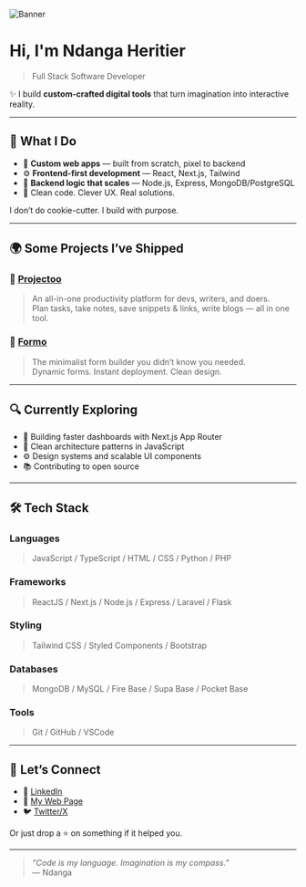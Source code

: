 
![Banner](https://github.com/user-attachments/assets/3db6837a-babc-4e9f-9b26-ff399a93bb52)

# Hi, I'm Ndanga Heritier

> Full Stack Software Developer

✨ I build **custom-crafted digital tools** that turn imagination into interactive reality.

---

## 🧰 What I Do

- 🔧 **Custom web apps** — built from scratch, pixel to backend
- ⚙️ **Frontend-first development** — React, Next.js, Tailwind
- 🧠 **Backend logic that scales** — Node.js, Express, MongoDB/PostgreSQL
- 🧪 Clean code. Clever UX. Real solutions.

I don’t do cookie-cutter. I build with purpose.

---

## 🌍 Some Projects I’ve Shipped

### 🚀 [Projectoo](https://github.com/NdangaHeritier/projectoo)
> An all-in-one productivity platform for devs, writers, and doers.  
Plan tasks, take notes, save snippets & links, write blogs — all in one tool.

### 🧾 [Formo](https://github.com/NdangaHeritier/formo)
> The minimalist form builder you didn’t know you needed.  
Dynamic forms. Instant deployment. Clean design.

---

## 🔍 Currently Exploring
- 🧩 Building faster dashboards with Next.js App Router
- 🧠 Clean architecture patterns in JavaScript
- ⚙️ Design systems and scalable UI components
- 📚 Contributing to open source

---

## 🛠 Tech Stack

### Languages
> JavaScript / TypeScript / HTML / CSS / Python / PHP

### Frameworks
> ReactJS / Next.js / Node.js / Express / Laravel / Flask

### Styling
> Tailwind CSS / Styled Components / Bootstrap

### Databases
> MongoDB / MySQL / Fire Base / Supa Base / Pocket Base

### Tools
> Git / GitHub / VSCode 


---

## 🤝 Let’s Connect

- 💼 [LinkedIn](https://linkedin.com/in/ndanga-heritier)  
- 🧠 [My Web Page](https://ndanga-heritier.vercel.app)  
- 🐦 [Twitter/X](https:/x.com/ndanga_dev)

Or just drop a ⭐ on something if it helped you.

---

> _“Code is my language. Imagination is my compass.”_  
> — Ndanga
